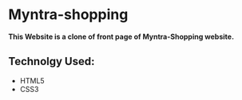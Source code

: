 # Myntra-shopping

**This Website is a clone of front page of Myntra-Shopping website.**

## Technolgy Used: ##
* HTML5
* CSS3

